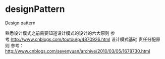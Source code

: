# designPattern
Design pattern


熟悉设计模式之前需要知道设计模式的设计的六大原则
参考;http://www.cnblogs.com/toutou/p/4870926.html
设计模式基础 责任分配原则
参考：http://www.cnblogs.com/sevenyuan/archive/2010/03/05/1678730.html
